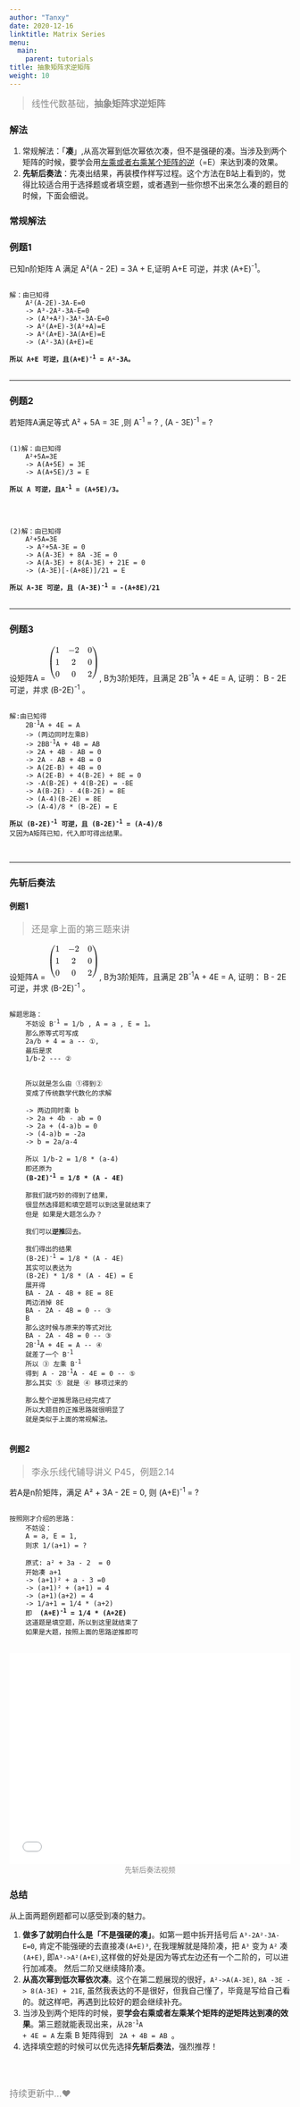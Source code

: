 ```yaml
---
author: "Tanxy"
date: 2020-12-16
linktitle: Matrix Series
menu:
  main:
    parent: tutorials
title: 抽象矩阵求逆矩阵
weight: 10
---
```


> <font size="3" color="#888888">线性代数基础，<b>抽象矩阵求逆矩阵</b></font>

### 解法

1. 常规解法：「**凑**」,从高次幂到低次幂依次凑，但不是强硬的凑。当涉及到两个矩阵的时候，要学会用<u>左乘或者右乘某个矩阵的逆</u>（=E）来达到凑的效果。
2. **先斩后奏法**：先凑出结果，再装模作样写过程。这个方法在B站上看到的，觉得比较适合用于选择题或者填空题，或者遇到一些你想不出来怎么凑的题目的时候，下面会细说。

### **常规解法**

### 例题1

已知n阶矩阵 A 满足 A²(A - 2E) = 3A + E,证明 A+E 可逆，并求 (A+E)<sup>-1</sup>。

<pre><code>
解：由已知得  
	A²(A-2E)-3A-E=0  
	-> A³-2A²-3A-E=0  
	-> (A³+A²)-3A³-3A-E=0  
	-> A²(A+E)-3(A²+A)=E  
	-> A²(A+E)-3A(A+E)=E  
	-> (A²-3A)(A+E)=E  

<strong>所以 A+E 可逆，且(A+E)<sup>-1</sup> = A²-3A。</strong>
</code>
</pre>

---

### 例题2

若矩阵A满足等式  A² + 5A = 3E ,则 A<sup>-1</sup> = ? , (A - 3E)<sup>-1</sup> = ?


<pre><code>
(1)解：由已知得  
	A²+5A=3E
	-> A(A+5E) = 3E
	-> A(A+5E)/3 = E

<strong>所以 A 可逆，且A<sup>-1</sup> = (A+5E)/3。</strong>

</code>
</pre>


<pre><code>
(2)解：由已知得  
	A²+5A=3E
	-> A²+5A-3E = 0
	-> A(A-3E) + 8A -3E = 0
	-> A(A-3E) + 8(A-3E) + 21E = 0
	-> (A-3E)[-(A+8E)]/21 = E

<strong>所以 A-3E 可逆，且 (A-3E)<sup>-1</sup> = -(A+8E)/21 </strong>
</code>
</pre>

---

### 例题3

设矩阵A = 
<svg xmlns="http://www.w3.org/2000/svg" width="12.101ex" height="8.597ex" viewBox="0 -2150 6028 3800" xmlns:xlink="http://www.w3.org/1999/xlink" aria-hidden="true" style=""><defs><path id="MJX-48-TEX-S4-239B" d="M837 1154Q843 1148 843 1145Q843 1141 818 1106T753 1002T667 841T574 604T494 299Q417 -84 417 -609Q417 -641 416 -647T411 -654Q409 -655 366 -655Q299 -655 297 -654Q292 -652 292 -643T291 -583Q293 -400 304 -242T347 110T432 470T574 813T785 1136Q787 1139 790 1142T794 1147T796 1150T799 1152T802 1153T807 1154T813 1154H819H837Z"></path><path id="MJX-48-TEX-S4-239D" d="M843 -635Q843 -638 837 -644H820Q801 -644 800 -643Q792 -635 785 -626Q684 -503 605 -363T473 -75T385 216T330 518T302 809T291 1093Q291 1144 291 1153T296 1164Q298 1165 366 1165Q409 1165 411 1164Q415 1163 416 1157T417 1119Q417 529 517 109T833 -617Q843 -631 843 -635Z"></path><path id="MJX-48-TEX-S4-239C" d="M413 -9Q412 -9 407 -9T388 -10T354 -10Q300 -10 297 -9Q294 -8 293 -5Q291 5 291 127V300Q291 602 292 605L296 609Q298 610 366 610Q382 610 392 610T407 610T412 609Q416 609 416 592T417 473V127Q417 -9 413 -9Z"></path><path id="MJX-48-TEX-N-31" d="M213 578L200 573Q186 568 160 563T102 556H83V602H102Q149 604 189 617T245 641T273 663Q275 666 285 666Q294 666 302 660V361L303 61Q310 54 315 52T339 48T401 46H427V0H416Q395 3 257 3Q121 3 100 0H88V46H114Q136 46 152 46T177 47T193 50T201 52T207 57T213 61V578Z"></path><path id="MJX-48-TEX-N-2212" d="M84 237T84 250T98 270H679Q694 262 694 250T679 230H98Q84 237 84 250Z"></path><path id="MJX-48-TEX-N-32" d="M109 429Q82 429 66 447T50 491Q50 562 103 614T235 666Q326 666 387 610T449 465Q449 422 429 383T381 315T301 241Q265 210 201 149L142 93L218 92Q375 92 385 97Q392 99 409 186V189H449V186Q448 183 436 95T421 3V0H50V19V31Q50 38 56 46T86 81Q115 113 136 137Q145 147 170 174T204 211T233 244T261 278T284 308T305 340T320 369T333 401T340 431T343 464Q343 527 309 573T212 619Q179 619 154 602T119 569T109 550Q109 549 114 549Q132 549 151 535T170 489Q170 464 154 447T109 429Z"></path><path id="MJX-48-TEX-N-30" d="M96 585Q152 666 249 666Q297 666 345 640T423 548Q460 465 460 320Q460 165 417 83Q397 41 362 16T301 -15T250 -22Q224 -22 198 -16T137 16T82 83Q39 165 39 320Q39 494 96 585ZM321 597Q291 629 250 629Q208 629 178 597Q153 571 145 525T137 333Q137 175 145 125T181 46Q209 16 250 16Q290 16 318 46Q347 76 354 130T362 333Q362 478 354 524T321 597Z"></path><path id="MJX-48-TEX-S4-239E" d="M31 1143Q31 1154 49 1154H59Q72 1154 75 1152T89 1136Q190 1013 269 873T401 585T489 294T544 -8T572 -299T583 -583Q583 -634 583 -643T577 -654Q575 -655 508 -655Q465 -655 463 -654Q459 -653 458 -647T457 -609Q457 -58 371 340T100 1037Q87 1059 61 1098T31 1143Z"></path><path id="MJX-48-TEX-S4-23A0" d="M56 -644H50Q31 -644 31 -635Q31 -632 37 -622Q69 -579 100 -527Q286 -228 371 170T457 1119Q457 1161 462 1164Q464 1165 520 1165Q575 1165 577 1164Q582 1162 582 1153T583 1093Q581 910 570 752T527 400T442 40T300 -303T89 -626Q78 -640 75 -642T61 -644H56Z"></path><path id="MJX-48-TEX-S4-239F" d="M579 -9Q578 -9 573 -9T554 -10T520 -10Q466 -10 463 -9Q460 -8 459 -5Q457 5 457 127V300Q457 602 458 605L462 609Q464 610 532 610Q548 610 558 610T573 610T578 609Q582 609 582 592T583 473V127Q583 -9 579 -9Z"></path></defs><g stroke="currentColor" fill="currentColor" stroke-width="0" transform="matrix(1 0 0 -1 0 0)"><g data-mml-node="math"><g data-mml-node="mrow"><g data-mml-node="mo"><use xlink:href="#MJX-48-TEX-S4-239B" transform="translate(0, 996)"></use><use xlink:href="#MJX-48-TEX-S4-239D" transform="translate(0, -1006)"></use><svg width="875" height="382" y="59" x="0" viewBox="0 86.3 875 382"><use xlink:href="#MJX-48-TEX-S4-239C" transform="scale(1, 0.924)"></use></svg></g><g data-mml-node="mtable" transform="translate(875, 0)"><g data-mml-node="mtr" transform="translate(0, 1400)"><g data-mml-node="mtd"><g data-mml-node="mn"><use xlink:href="#MJX-48-TEX-N-31"></use></g></g><g data-mml-node="mtd" transform="translate(1500, 0)"><g data-mml-node="mo"><use xlink:href="#MJX-48-TEX-N-2212"></use></g><g data-mml-node="mn" transform="translate(778, 0)"><use xlink:href="#MJX-48-TEX-N-32"></use></g></g><g data-mml-node="mtd" transform="translate(3778, 0)"><g data-mml-node="mn"><use xlink:href="#MJX-48-TEX-N-30"></use></g></g></g><g data-mml-node="mtr"><g data-mml-node="mtd"><g data-mml-node="mn"><use xlink:href="#MJX-48-TEX-N-31"></use></g></g><g data-mml-node="mtd" transform="translate(1889, 0)"><g data-mml-node="mn"><use xlink:href="#MJX-48-TEX-N-32"></use></g></g><g data-mml-node="mtd" transform="translate(3778, 0)"><g data-mml-node="mn"><use xlink:href="#MJX-48-TEX-N-30"></use></g></g></g><g data-mml-node="mtr" transform="translate(0, -1400)"><g data-mml-node="mtd"><g data-mml-node="mn"><use xlink:href="#MJX-48-TEX-N-30"></use></g></g><g data-mml-node="mtd" transform="translate(1889, 0)"><g data-mml-node="mn"><use xlink:href="#MJX-48-TEX-N-30"></use></g></g><g data-mml-node="mtd" transform="translate(3778, 0)"><g data-mml-node="mn"><use xlink:href="#MJX-48-TEX-N-32"></use></g></g></g></g><g data-mml-node="mo" transform="translate(5153, 0)"><use xlink:href="#MJX-48-TEX-S4-239E" transform="translate(0, 996)"></use><use xlink:href="#MJX-48-TEX-S4-23A0" transform="translate(0, -1006)"></use><svg width="875" height="382" y="59" x="0" viewBox="0 86.3 875 382"><use xlink:href="#MJX-48-TEX-S4-239F" transform="scale(1, 0.924)"></use></svg></g></g></g></g></svg>,
B为3阶矩阵，且满足 2B<sup>-1</sup>A + 4E = A, 证明： B - 2E 可逆，并求 (B-2E)<sup>-1</sup> 。

<pre><code>
解:由已知得  
	2B<sup>-1</sup>A + 4E = A  
	-> (两边同时左乘B)   
	-> 2BB<sup>-1</sup>A + 4B = AB  
	-> 2A + 4B - AB = 0  
	-> 2A - AB + 4B = 0  
	-> A(2E-B) + 4B = 0  
	-> A(2E-B) + 4(B-2E) + 8E = 0  
	-> -A(B-2E) + 4(B-2E) = -8E  
	-> A(B-2E) - 4(B-2E) = 8E  
	-> (A-4)(B-2E) = 8E  
	-> (A-4)/8 * (B-2E) = E  

<strong>所以 (B-2E)<sup>-1</sup> 可逆，且 (B-2E)<sup>-1</sup> = (A-4)/8</strong>   
又因为A矩阵已知，代入即可得出结果。

</code>
</pre>

---

### **先斩后奏法**

#### 例题1

> <font size="3" color="#888888">还是拿上面的第三题来讲 </font>  


设矩阵A = 
<svg xmlns="http://www.w3.org/2000/svg" width="12.101ex" height="8.597ex" viewBox="0 -2150 6028 3800" xmlns:xlink="http://www.w3.org/1999/xlink" aria-hidden="true" style=""><defs><path id="MJX-48-TEX-S4-239B" d="M837 1154Q843 1148 843 1145Q843 1141 818 1106T753 1002T667 841T574 604T494 299Q417 -84 417 -609Q417 -641 416 -647T411 -654Q409 -655 366 -655Q299 -655 297 -654Q292 -652 292 -643T291 -583Q293 -400 304 -242T347 110T432 470T574 813T785 1136Q787 1139 790 1142T794 1147T796 1150T799 1152T802 1153T807 1154T813 1154H819H837Z"></path><path id="MJX-48-TEX-S4-239D" d="M843 -635Q843 -638 837 -644H820Q801 -644 800 -643Q792 -635 785 -626Q684 -503 605 -363T473 -75T385 216T330 518T302 809T291 1093Q291 1144 291 1153T296 1164Q298 1165 366 1165Q409 1165 411 1164Q415 1163 416 1157T417 1119Q417 529 517 109T833 -617Q843 -631 843 -635Z"></path><path id="MJX-48-TEX-S4-239C" d="M413 -9Q412 -9 407 -9T388 -10T354 -10Q300 -10 297 -9Q294 -8 293 -5Q291 5 291 127V300Q291 602 292 605L296 609Q298 610 366 610Q382 610 392 610T407 610T412 609Q416 609 416 592T417 473V127Q417 -9 413 -9Z"></path><path id="MJX-48-TEX-N-31" d="M213 578L200 573Q186 568 160 563T102 556H83V602H102Q149 604 189 617T245 641T273 663Q275 666 285 666Q294 666 302 660V361L303 61Q310 54 315 52T339 48T401 46H427V0H416Q395 3 257 3Q121 3 100 0H88V46H114Q136 46 152 46T177 47T193 50T201 52T207 57T213 61V578Z"></path><path id="MJX-48-TEX-N-2212" d="M84 237T84 250T98 270H679Q694 262 694 250T679 230H98Q84 237 84 250Z"></path><path id="MJX-48-TEX-N-32" d="M109 429Q82 429 66 447T50 491Q50 562 103 614T235 666Q326 666 387 610T449 465Q449 422 429 383T381 315T301 241Q265 210 201 149L142 93L218 92Q375 92 385 97Q392 99 409 186V189H449V186Q448 183 436 95T421 3V0H50V19V31Q50 38 56 46T86 81Q115 113 136 137Q145 147 170 174T204 211T233 244T261 278T284 308T305 340T320 369T333 401T340 431T343 464Q343 527 309 573T212 619Q179 619 154 602T119 569T109 550Q109 549 114 549Q132 549 151 535T170 489Q170 464 154 447T109 429Z"></path><path id="MJX-48-TEX-N-30" d="M96 585Q152 666 249 666Q297 666 345 640T423 548Q460 465 460 320Q460 165 417 83Q397 41 362 16T301 -15T250 -22Q224 -22 198 -16T137 16T82 83Q39 165 39 320Q39 494 96 585ZM321 597Q291 629 250 629Q208 629 178 597Q153 571 145 525T137 333Q137 175 145 125T181 46Q209 16 250 16Q290 16 318 46Q347 76 354 130T362 333Q362 478 354 524T321 597Z"></path><path id="MJX-48-TEX-S4-239E" d="M31 1143Q31 1154 49 1154H59Q72 1154 75 1152T89 1136Q190 1013 269 873T401 585T489 294T544 -8T572 -299T583 -583Q583 -634 583 -643T577 -654Q575 -655 508 -655Q465 -655 463 -654Q459 -653 458 -647T457 -609Q457 -58 371 340T100 1037Q87 1059 61 1098T31 1143Z"></path><path id="MJX-48-TEX-S4-23A0" d="M56 -644H50Q31 -644 31 -635Q31 -632 37 -622Q69 -579 100 -527Q286 -228 371 170T457 1119Q457 1161 462 1164Q464 1165 520 1165Q575 1165 577 1164Q582 1162 582 1153T583 1093Q581 910 570 752T527 400T442 40T300 -303T89 -626Q78 -640 75 -642T61 -644H56Z"></path><path id="MJX-48-TEX-S4-239F" d="M579 -9Q578 -9 573 -9T554 -10T520 -10Q466 -10 463 -9Q460 -8 459 -5Q457 5 457 127V300Q457 602 458 605L462 609Q464 610 532 610Q548 610 558 610T573 610T578 609Q582 609 582 592T583 473V127Q583 -9 579 -9Z"></path></defs><g stroke="currentColor" fill="currentColor" stroke-width="0" transform="matrix(1 0 0 -1 0 0)"><g data-mml-node="math"><g data-mml-node="mrow"><g data-mml-node="mo"><use xlink:href="#MJX-48-TEX-S4-239B" transform="translate(0, 996)"></use><use xlink:href="#MJX-48-TEX-S4-239D" transform="translate(0, -1006)"></use><svg width="875" height="382" y="59" x="0" viewBox="0 86.3 875 382"><use xlink:href="#MJX-48-TEX-S4-239C" transform="scale(1, 0.924)"></use></svg></g><g data-mml-node="mtable" transform="translate(875, 0)"><g data-mml-node="mtr" transform="translate(0, 1400)"><g data-mml-node="mtd"><g data-mml-node="mn"><use xlink:href="#MJX-48-TEX-N-31"></use></g></g><g data-mml-node="mtd" transform="translate(1500, 0)"><g data-mml-node="mo"><use xlink:href="#MJX-48-TEX-N-2212"></use></g><g data-mml-node="mn" transform="translate(778, 0)"><use xlink:href="#MJX-48-TEX-N-32"></use></g></g><g data-mml-node="mtd" transform="translate(3778, 0)"><g data-mml-node="mn"><use xlink:href="#MJX-48-TEX-N-30"></use></g></g></g><g data-mml-node="mtr"><g data-mml-node="mtd"><g data-mml-node="mn"><use xlink:href="#MJX-48-TEX-N-31"></use></g></g><g data-mml-node="mtd" transform="translate(1889, 0)"><g data-mml-node="mn"><use xlink:href="#MJX-48-TEX-N-32"></use></g></g><g data-mml-node="mtd" transform="translate(3778, 0)"><g data-mml-node="mn"><use xlink:href="#MJX-48-TEX-N-30"></use></g></g></g><g data-mml-node="mtr" transform="translate(0, -1400)"><g data-mml-node="mtd"><g data-mml-node="mn"><use xlink:href="#MJX-48-TEX-N-30"></use></g></g><g data-mml-node="mtd" transform="translate(1889, 0)"><g data-mml-node="mn"><use xlink:href="#MJX-48-TEX-N-30"></use></g></g><g data-mml-node="mtd" transform="translate(3778, 0)"><g data-mml-node="mn"><use xlink:href="#MJX-48-TEX-N-32"></use></g></g></g></g><g data-mml-node="mo" transform="translate(5153, 0)"><use xlink:href="#MJX-48-TEX-S4-239E" transform="translate(0, 996)"></use><use xlink:href="#MJX-48-TEX-S4-23A0" transform="translate(0, -1006)"></use><svg width="875" height="382" y="59" x="0" viewBox="0 86.3 875 382"><use xlink:href="#MJX-48-TEX-S4-239F" transform="scale(1, 0.924)"></use></svg></g></g></g></g></svg>,
B为3阶矩阵，且满足 2B<sup>-1</sup>A + 4E = A, 证明： B - 2E 可逆，并求 (B-2E)<sup>-1</sup> 。

<pre><code class="hljs makefile">
解题思路：
	不妨设 B<sup>-1</sup> = 1/b , A = a , E = 1。 
	那么原等式可写成
	2a/b + 4 = a -- ①,
	最后是求 
	1/b-2 --- ②
	
	
	所以就是怎么由 ①得到②
	变成了传统数学代数化的求解
	
	-> 两边同时乘 b
	-> 2a + 4b - ab = 0
	-> 2a + (4-a)b = 0
	-> (4-a)b = -2a
	-> b = 2a/a-4
	
	所以 1/b-2 = 1/8 * (a-4)
	即还原为 
	<strong>(B-2E)<sup>-1</sup> = 1/8 * (A - 4E)</strong>
	
	那我们就巧妙的得到了结果，
	很显然选择题和填空题可以到这里就结束了
	但是 如果是大题怎么办？
	
	我们可以<strong>逆推</strong>回去。
	
	我们得出的结果
	(B-2E)<sup>-1</sup> = 1/8 * (A - 4E)
	其实可以表达为
	(B-2E) * 1/8 * (A - 4E) = E
	展开得
	BA - 2A - 4B + 8E = 8E
	两边消掉 8E
	BA - 2A - 4B = 0 -- ③
	B
	那么这时候与原来的等式对比
	BA - 2A - 4B = 0 -- ③
	2B<sup>-1</sup>A + 4E = A -- ④
	就差了一个 B<sup>-1</sup>
	所以 ③ 左乘 B<sup>-1</sup>
	得到 A - 2B<sup>-1</sup>A - 4E = 0 -- ⑤
	那么其实 ⑤ 就是 ④ 移项过来的
	
	那么整个逆推思路已经完成了
	所以大题目的正推思路就很明显了
	就是类似于上面的常规解法。
</code>
</pre>




#### 例题2 
> <font size="3" color="#888888">李永乐线代辅导讲义 P45，例题2.14</font>

若A是n阶矩阵，满足 A² + 3A - 2E = 0, 则 (A+E)<sup>-1</sup> = ?

<pre><code class="hljs makefile">
按照刚才介绍的思路：
	不妨设：
	A = a, E = 1,
	则求 1/(a+1) = ?
	
	原式: a² + 3a - 2  = 0
	开始凑 a+1
	-> (a+1)² + a - 3 =0
	-> (a+1)² + (a+1) = 4
	-> (a+1)(a+2) = 4
	-> 1/a+1 = 1/4 * (a+2)
	即  <strong>(A+E)<sup>-1</sup> = 1/4 * (A+2E)</strong>
	这道题是填空题，所以到这里就结束了
	如果是大题，按照上面的思路逆推即可
</code>
</pre>


<div style="position:relative; padding-bottom:75%; width:100%; height:0">
    <iframe src="//player.bilibili.com/player.html?bvid=BV1dE411k7Pg&page=1" scrolling="no" border="0" frameborder="no" framespacing="0" allowfullscreen="true" style="position:absolute; height: 100%; width: 100%;"></iframe>
</div>

<div align=center>
<font size="2" color="#888888">先斩后奏法视频</font>
</div>

### 总结

从上面两题例题都可以感受到凑的魅力。

1. **做多了就明白什么是「不是强硬的凑」**。如第一题中拆开括号后 `A³-2A²-3A-E=0`, 肯定不能强硬的去直接凑`(A+E)³`, 在我理解就是降阶凑，把 `A³` 变为 `A²` 凑`(A+E)`, 即`A³->A²(A+E)`,这样做的好处是因为等式左边还有一个二阶的，可以进行加减凑。
然后二阶又继续降阶凑。
2. **从高次幂到低次幂依次凑**。这个在第二题展现的很好，`A²->A(A-3E)`, `8A -3E -> 8(A-3E) + 21E`, 虽然我表达的不是很好，但我自己懂了，毕竟是写给自己看的。就这样吧，再遇到比较好的题会继续补充。
3. 当涉及到两个矩阵的时候，要**学会右乘或者左乘某个矩阵的逆矩阵达到凑的效果**。第三题就能表现出来，从<code>2B<sup>-1</sup>A + 4E = A</code> 左乘 B 矩阵得到 <code> 2A + 4B = AB  </code>。
4. 选择填空题的时候可以优先选择**先斩后奏法**，强烈推荐！
<br>
<br>

	


<font size="3" color="#888888">持续更新中...♥</font> 

